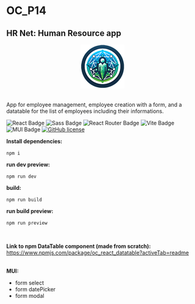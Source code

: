 <h1>OC_P14</h1>

<h2>HR Net: Human Resource app</h2>

<div align='center'>

 <img src="/public/assets/logos/logo-circle_hr-net_115x115.webp" alt="HR Net Logo" title="HR Net Logo" width="115" height="115"/>
 
</div><br>

App for employee management, employee creation with a form, and a datatable for the list of employees including their informations.


![React Badge](https://img.shields.io/badge/React-61DAFB?logo=react&logoColor=000&style=flat)
![Sass Badge](https://img.shields.io/badge/Sass-C69?logo=sass&logoColor=fff&style=flat)
![React Router Badge](https://img.shields.io/badge/React%20Router-CA4245?logo=reactrouter&logoColor=fff&style=flat)
![Vite Badge](https://img.shields.io/badge/Vite-646CFF?logo=vite&logoColor=fff&style=flat)
![MUI Badge](https://img.shields.io/badge/MUI-007FFF?logo=mui&logoColor=fff&style=flat)
[![GitHub license](https://img.shields.io/github/license/Naereen/StrapDown.js.svg)](https://github.com/Naereen/StrapDown.js/blob/master/LICENSE)


<strong>Install dependencies:</strong>

```
npm i
```

<strong>run dev preview:</strong>

```
npm run dev
```

<strong>build:</strong>
```
npm run build
```

<strong>run build preview:</strong>
```
npm run preview
```
<br>

<strong>Link to npm DataTable component (made from scratch):</strong><br>
https://www.npmjs.com/package/oc_react_datatable?activeTab=readme
<br><br>

<strong>MUI:</strong>
 - form select
 - form datePicker
 - form modal
